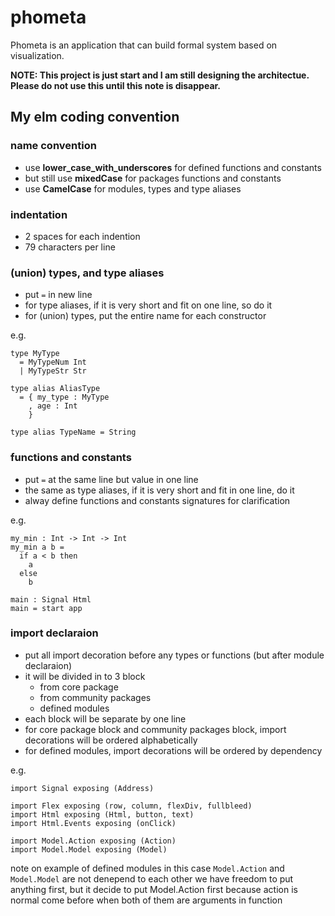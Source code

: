 # phometa
Phometa is an application that can build formal system based on visualization.

**NOTE: This project is just start and I am still designing the architectue.**
**Please do not use this until this note is disappear.**

## My elm coding convention

### name convention
- use **lower_case_with_underscores** for defined functions and constants
- but still use **mixedCase** for packages functions and constants
- use **CamelCase** for modules, types and type aliases

### indentation
- 2 spaces for each indention
- 79 characters per line


### (union) types, and type aliases
- put `=` in new line
- for type aliases, if it is very short and fit on one line, so do it
- for (union) types, put the entire name for each constructor

e.g.

```
type MyType
  = MyTypeNum Int
  | MyTypeStr Str

type alias AliasType
  = { my_type : MyType
    , age : Int
    }

type alias TypeName = String
```

### functions and constants
- put `=` at the same line but value in one line
- the same as type aliases, if it is very short and fit in one line, do it
- alway define functions and constants signatures for clarification

e.g.

```
my_min : Int -> Int -> Int
my_min a b =
  if a < b then
    a
  else
    b

main : Signal Html
main = start app
```

### import declaraion
- put all import decoration before any types or functions
    (but after module declaraion)
- it will be divided in to 3 block
  - from core package
  - from community packages
  - defined modules
- each block will be separate by one line
- for core package block and community packages block,
    import decorations will be ordered alphabetically
- for defined modules, import decorations will be ordered by dependency

e.g.

```
import Signal exposing (Address)

import Flex exposing (row, column, flexDiv, fullbleed)
import Html exposing (Html, button, text)
import Html.Events exposing (onClick)

import Model.Action exposing (Action)
import Model.Model exposing (Model)
```
note on example of defined modules
  in this case `Model.Action` and `Model.Model` are not denepend to each other
  we have freedom to put anything first, but it decide to put Model.Action
  first because action is normal come before when both of them are arguments in
  function
